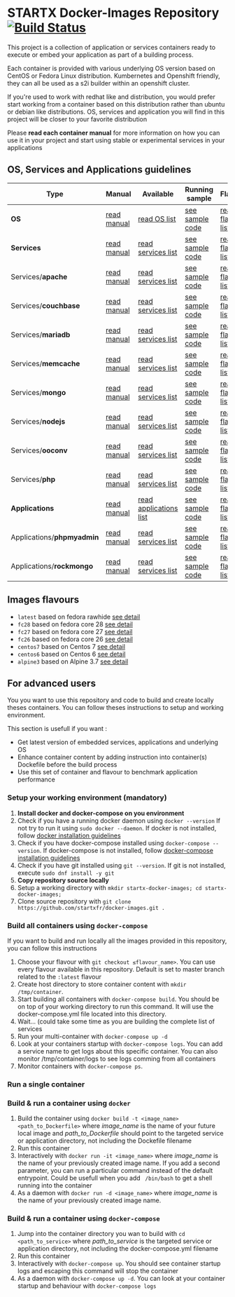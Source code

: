 # STARTX Docker-Images Repository [![Build Status](https://travis-ci.org/startxfr/docker-images.svg?branch=master)](https://travis-ci.org/startxfr/docker-images)

This project is a collection of application or services containers ready to execute 
or embed your application as part of a building process.  

Each container is provided with various underlying OS version based on CentOS or 
Fedora Linux distribution. Kumbernetes and Openshift friendly, they can all be used as a s2i builder
within an openshift cluster.

If you're used to work with redhat like and distribution, you would prefer start working
from a container based on this distribution rather than ubuntu or debian like distributions.
OS, services and application you will find in this project will be closer to your favorite distribution

Please **read each container manual** for more information on how you can use it in 
your project and start using stable or experimental services in your applications

## OS, Services and Applications guidelines

| Type                    | Manual                             | Available                                                        | Running sample                                                         | Flavours
|-------------------------|------------------------------------|------------------------------------------------------------------|------------------------------------------------------------------------|-------------------------------------------------------------|
| **OS**                  | [read manual](OS)                  | [read OS list](OS#container-flavours)                            | [see sample code](OS#running-from-dockerhub-registry)                  | [read flavours list](OS#container-flavours)                 |
| **Services**            | [read manual](Services)            | [read services list](Services#container-flavours)                | [see sample code](Services#running-from-dockerhub-registry)            | [read flavours list](Services#container-flavours)           |
| Services/**apache**     | [read manual](Services/apache)     | [read services list](Services/apache#container-flavours)         | [see sample code](Services/apache#running-from-dockerhub-registry)     | [read flavours list](Services/apache#container-flavours)    |
| Services/**couchbase**  | [read manual](Services/couchbase)  | [read services list](Services/couchbase#container-flavours)      | [see sample code](Services/couchbase#running-from-dockerhub-registry)  | [read flavours list](Services/couchbase#container-flavours) |
| Services/**mariadb**    | [read manual](Services/mariadb)    | [read services list](Services/mariadb#container-flavours)        | [see sample code](Services/mariadb#running-from-dockerhub-registry)    | [read flavours list](Services/mariadb#container-flavours)   |
| Services/**memcache**   | [read manual](Services/memcache)   | [read services list](Services/memcache#container-flavours)       | [see sample code](Services/memcache#running-from-dockerhub-registry)   | [read flavours list](Services/memcache#container-flavours)  |
| Services/**mongo**      | [read manual](Services/mongo)      | [read services list](Services/mongo#container-flavours)          | [see sample code](Services/mongo#running-from-dockerhub-registry)      | [read flavours list](Services/mongo#container-flavours)     |
| Services/**nodejs**     | [read manual](Services/nodejs)     | [read services list](Services/nodejs#container-flavours)         | [see sample code](Services/nodejs#running-from-dockerhub-registry)     | [read flavours list](Services/nodejs#container-flavours)    |
| Services/**ooconv**     | [read manual](Services/ooconv)     | [read services list](Services/ooconv#container-flavours)         | [see sample code](Services/ooconv#running-from-dockerhub-registry)     | [read flavours list](Services/ooconv#container-flavours)    |
| Services/**php**        | [read manual](Services/php)        | [read services list](Services/php#container-flavours)            | [see sample code](Services/php#running-from-dockerhub-registry)        | [read flavours list](Services/php#container-flavours)       |
| **Applications**        | [read manual](Applications)        | [read applications list](Applications#container-flavours)        | [see sample code](Applications#running-from-dockerhub-registry)        | [read flavours list](Applications#container-flavours)       |
| Applications/**phpmyadmin** | [read manual](Applications/phpmyadmin) | [read services list](Applications/phpmyadmin#container-flavours) | [see sample code](Applications/phpmyadmin#running-from-dockerhub-registry) | [read flavours list](Applications/phpmyadmin#container-flavours) |
| Applications/**rockmongo**  | [read manual](Applications/rockmongo)  | [read services list](Applications/rockmongo#container-flavours)  | [see sample code](Applications/rockmongo#running-from-dockerhub-registry)  | [read flavours list](Applications/rockmongo#container-flavours)  |


## Images flavours

- `latest` based on fedora rawhide [see detail](https://github.com/startxfr/docker-images/tree/master)
- `fc28` based on fedora core 28 [see detail](https://github.com/startxfr/docker-images/tree/fc28)
- `fc27` based on fedora core 27 [see detail](https://github.com/startxfr/docker-images/tree/fc27)
- `fc26` based on fedora core 26 [see detail](https://github.com/startxfr/docker-images/tree/fc26)
- `centos7` based on Centos 7 [see detail](https://github.com/startxfr/docker-images/tree/centos7)
- `centos6` based on Centos 6 [see detail](https://github.com/startxfr/docker-images/tree/centos6)
- `alpine3` based on Alpine 3.7 [see detail](https://github.com/startxfr/docker-images/tree/alpine3)


## For advanced users

You you want to use this repository and code to build and create locally theses containers. You can follow theses instructions to setup and working environment.

This section is usefull if you want :
* Get latest version of embedded services, applications and underlying OS
* Enhance container content by adding instruction into container(s) Dockefile before the build process
* Use this set of container and flavour to benchmark application performance

### Setup your working environment (mandatory)

1. **Install docker and docker-compose on you environment** 
  1. Check if you have a running docker daemon using `docker --version` If not try to run it using `sudo docker --daemon`. If docker is not installed, follow [docker installation guidelines](https://docs.docker.com/v1.8/installation/)
  2. Check if you have docker-compose installed using `docker-compose --version`. If docker-compose is not installed, follow [docker-compose installation guidelines](https://docs.docker.com/compose/install/)
  3. Check if you have git installed using `git --version`. If git is not installed, execute `sudo dnf install -y git`
2. **Copy repository source locally**
  1. Setup a working directory with `mkdir startx-docker-images; cd startx-docker-images;`
  2. Clone source repository with `git clone https://github.com/startxfr/docker-images.git .`


### Build all containers using `docker-compose`

If you want to build and run locally all the images provided in this repository, you can follow this instructions

1. Choose your flavour with `git checkout ≤flavour_name>`. You can use every flavour available in this repository. Default is set to master branch related to the `:latest` flavour
2. Create host directory to store container content with `mkdir /tmp/container`.
3. Start building all containers with `docker-compose build`. You should be on top of your working directory to run this command. It will use the docker-compose.yml file located into this directory.
4. Wait... (could take some time as you are building the complete list of services
5. Run your multi-container with `docker-compose up -d`
6. Look at your containers startup with `docker-compose logs`. You can add a service name to get logs about this specific container. You can also monitor /tmp/container/logs to see logs comming from all containers
7. Monitor containers with `docker-compose ps`.

### Run a single container

### Build & run a container using `docker`

1. Build the container using `docker build -t <image_name> <path_to_Dockerfile>` where *image_name* is the name of your future local image and *path_to_Dockerfile* should point to the targeted service or application directory, not including the Dockefile filename
2. Run this container 
  1. Interactively with `docker run -it <image_name>` where *image_name* is the name of your previously created image name. If you add a second parameter, you can run a particular command instead of the default entrypoint. Could be usefull when you add ` /bin/bash` to get a shell running into the container
  2. As a daemon with `docker run -d <image_name>` where *image_name* is the name of your previously created image name. 


### Build & run a container using `docker-compose`

1. Jump into the container directory you wan to build with `cd <path_to_service>` where *path_to_service* is the targeted service or application directory, not including the docker-compose.yml filename
2. Run this container 
  1. Interactively with `docker-compose up`. You should see container startup logs and escaping this command will stop the container
  2. As a daemon with `docker-compose up -d`. You can look at your container startup and behaviour with `docker-compose logs`
